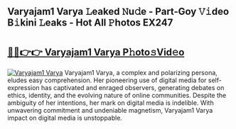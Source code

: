 ## Varyajam1 Varya 𝙻eaked 𝙽u𝚍e - Part-Goy 𝚅𝚒deo B𝚒kini 𝙻eaks - Hot All 𝙿hotos EX247

# <h2><a href="http://ld6rvu.urlbe.top/?page=Varyajam1+Varya">🔗🔗👉👉 Varyajam1 Varya P𝚑oto𝚜Vid𝚎o</a></h2>

[![Varyajam1 Varya](https://i.imgur.com/eBuTRDB.gif)](http://ld6rvu.urlbe.top/?page=Varyajam1+Varya)
Varyajam1 Varya, a complex and polarizing persona, eludes easy comprehension. Her pioneering use of digital media for self-expression has captivated and enraged observers, generating debates on ethics, identity, and the evolving nature of online communities. Despite the ambiguity of her intentions, her mark on digital media is indelible. With unwavering commitment and undeniable magnetism, Varyajam1 Varya impact on digital media is unstoppable.
